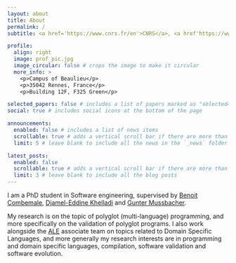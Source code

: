 ```yaml
---
layout: about
title: About
permalink: /
subtitle: <a href='https://www.cnrs.fr/en'>CNRS</a>, <a href'https://www.univ-rennes.fr/en'>Univ Rennes</a>, <a href'https://www.irisa.fr/en'>IRISA</a>, <a href='https://www.inria.fr/en/inria-centre-rennes-university'>INRIA</a>, <a href='https://www.diverse-team.fr/'>DiverSE team</a> Ph.D. student.

profile:
  align: right
  image: prof_pic.jpg
  image_circular: false # crops the image to make it circular
  more_info: >
    <p>Campus of Beaulieu</p>
    <p>35042 Rennes, France</p>
    <p>Building 12F, F325 Green</p>

selected_papers: false # includes a list of papers marked as "selected={true}"
social: true # includes social icons at the bottom of the page

announcements:
  enabled: false # includes a list of news items
  scrollable: true # adds a vertical scroll bar if there are more than 3 news items
  limit: 5 # leave blank to include all the news in the `_news` folder

latest_posts:
  enabled: false
  scrollable: true # adds a vertical scroll bar if there are more than 3 new posts items
  limit: 3 # leave blank to include all the blog posts
---
```


I am a PhD student in Software engineering, supervised by [Benoit Combemale](https://people.irisa.fr/Benoit.Combemale/), [Djamel-Eddine Khelladi](http://people.irisa.fr/Djamel-Eddine.Khelladi/) and [Gunter Mussbacher](http://www.ece.mcgill.ca/~gmussb1/).

My research is on the topic of polyglot (multi-language) programming, and more specifically on the validation of polyglot programs.
I also work alongside the [ALE](http://gemoc.org/ale/team.html) associate team on topics related to Domain Specific Languages, and more generally my research interests are in programming and domain specific languages, compilation, software validation and software evolution.
